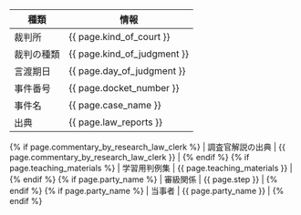 | 種類 | 情報 |
| --- | --- |
| 裁判所 | {{ page.kind_of_court }} |
| 裁判の種類 |  {{ page.kind_of_judgment }}  |
| 言渡期日 |  {{ page.day_of_judgment }}  |
| 事件番号 |  {{ page.docket_number }}  |
| 事件名 |  {{ page.case_name }}  |
| 出典 |  {{ page.law_reports }}  |
{% if page.commentary_by_research_law_clerk %}
| 調査官解説の出典 |  {{ page.commentary_by_research_law_clerk }}  |
{% endif %}
{% if page.teaching_materials %}
| 学習用判例集 |  {{ page.teaching_materials }}  |
{% endif %}
{% if page.party_name %}
| 審級関係 |  {{ page.step }}  |
{% endif %}
{% if page.party_name %}
| 当事者 |  {{ page.party_name }}  |
{% endif %}
